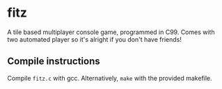 # fitz
A tile based multiplayer console game, programmed in C99. Comes with two automated player so it's alright if you don't have friends!

## Compile instructions
Compile `fitz.c` with gcc. Alternatively, `make` with the provided makefile. 
